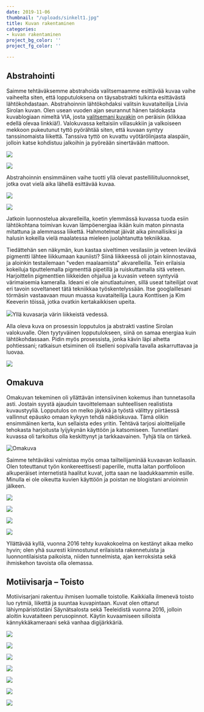 ```yaml
---
date: 2019-11-06
thumbnail: "/uploads/sinkelt1.jpg"
title: Kuvan rakentaminen
categories:
- kuvan rakentaminen
project_bg_color: ''
project_fg_color: ''

---
```

## Abstrahointi

Saimme tehtäväksemme abstrahoida valitsemaamme esittävää kuvaa vaihe vaiheelta siten, että lopputuloksena on täysabstrakti tulkinta esittävästä lähtökohdastaan. Abstrahoinnin lähtökohdaksi valitsin kuvataiteilija Liivia Sirolan kuvan. Olen usean vuoden ajan seurannut hänen taidokasta kuvablogiaan nimeltä VIA, josta [valitsemani kuvakin](http://1.bp.blogspot.com/-CSoiwhX33Sg/TzX7UV-gZzI/AAAAAAAAImo/NCM_WSRmUxE/s1600/IMG_2474.JPG) on peräisin (klikkaa edellä olevaa linkkiä!). Valokuvassa keltaisiin villasukkiin ja valkoiseen mekkoon pukeutunut tyttö pyörähtää siten, että kuvaan syntyy tanssinomaista liikettä. Tanssiva tyttö on kuvattu vyötärölinjasta alaspäin, jolloin katse kohdistuu jalkoihin ja pyöreään sinertävään mattoon.

![](/uploads/sininenmatto.jpg)

![](/uploads/keltainenm.jpg)

Abstrahoinnin ensimmäinen vaihe tuotti yllä olevat pastelliliituluonnokset, jotka ovat vielä aika lähellä esittävää kuvaa.

![](/uploads/täplät.jpg)

![](/uploads/abstraktiviiva.jpg)

Jatkoin luonnostelua akvarelleilla, koetin ylemmässä kuvassa tuoda esiin lähtökohtana toimivan kuvan lämpöenergiaa ikään kuin maton pinnasta mitattuna ja alemmassa liikettä. Hahmotelmat jäivät aika pinnallisiksi ja halusin kokeilla vielä maalatessa mieleen juolahtanutta tekniikkaa.

Tiedättehän sen näkymän, kun kastaa siveltimen vesilasiin ja veteen leviävä pigmentti lähtee liikkumaan kauniisti? Siinä liikkeessä oli jotain kiinnostavaa, ja aloinkin testailemaan "veden maalaamista" akvarelleilla. Tein erilaisia kokeiluja tiputtelemalla pigmenttiä pipetillä ja ruiskuttamalla sitä veteen. Harjoittelin pigmenttien liikkeiden ohjailua ja kuvasin veteen syntyviä värimaisemia kameralla. Ideani ei ole ainutlaatuinen, sillä useat taiteilijat ovat eri tavoin soveltaneet tätä tekniikkaa työskentelyssään. Itse googlaillesani törmäsin vastaavaan muun muassa kuvataiteilija Laura Konttisen ja Kim Keeverin töissä, jotka ovatkin kertakaikkisen upeita.

![](/uploads/collageleviää.jpg)Yllä kuvasarja värin liikkeistä vedessä.

Alla oleva kuva on prosessin lopputulos ja abstrakti vastine Sirolan valokuvalle. Olen tyytyväinen lopputulokseen, siinä on samaa energiaa kuin lähtökohdassaan. Pidin myös prosessista, jonka kävin läpi aihetta pohtiessani; ratkaisun etsiminen oli itselleni sopivalla tavalla askarruttavaa ja luovaa.

![](/uploads/pyörresinkelt1.jpg)

## Omakuva

Omakuvan tekeminen oli yllättävän intensiivinen kokemus ihan tunnetasolla asti. Jostain syystä ajauduin tavoittelemaan suhteellisen realistista kuvaustyyliä. Lopputulos on melko jäykkä ja työstä välittyy piirtäessä vallinnut epäusko omaan kykyyn tehdä näköiskuvaa. Tämä olikin ensimmäinen kerta, kun sellaista edes yritin. Tehtävä tarjosi aloittelijalle tehokasta harjoitusta lyijykynän käyttöön ja katsomiseen. Tunnetilani kuvassa oli tarkoitus olla keskittynyt ja tarkkaavainen. Tyhjä tila on tärkeä.

![](/uploads/omakuva_pieni.jpg "Omakuva")

Saimme tehtäväksi valmistaa myös omaa tailteilijaminää kuvaavan kollaasin. Olen toteuttanut työn konkereettisesti paperille, mutta laitan portfolioon alkuperäiset internetistä haalitut kuvat, jotta saan ne laadukkaammin esille. Minulla ei ole oikeutta kuvien käyttöön ja poistan ne blogistani arvioinnin jälkeen.

![](/uploads/kollaasiylaosa.jpg)

![](/uploads/kollaasitokaosa.jpg)

![](/uploads/kollaasikolmasosa.jpg)

![](/uploads/kollaasineljäs.jpg)

Yllättävää kyllä, vuonna 2016 tehty kuvakokoelma on kestänyt aikaa melko hyvin; olen yhä suuresti kiinnostunut erilaisista rakennetuista ja luonnontilaisista paikoista, niiden tunnelmista, ajan kerroksista sekä ihmiskehon tavoista olla olemassa.

## Motiivisarja – Toisto

Motiivisarjani rakentuu ihmisen luomalle toistolle. Kaikkialla ilmenevä toisto luo rytmiä, liikettä ja suuntaa kuvapintaan. Kuvat olen ottanut lähiympäristöstäni Säynätsalosta sekä Teeleidistä vuonna 2016, jolloin aloitin kuvataiteen perusopinnot. Käytin kuvaamiseen silloista kännykkäkameraani sekä vanhaa digijärkkäriä.

![](/uploads/pyykkinaru.jpg)

![](/uploads/viuhkapieni.jpg)

![](/uploads/tiiliseina.jpg)

![](/uploads/laituri_b.jpg)

![](/uploads/sohvai_b.jpg)

![](/uploads/kippo_b.jpg)

![](/uploads/ikkunanauha_b.jpg)